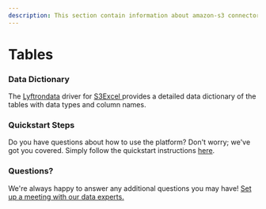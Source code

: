 ```yaml
---
description: This section contain information about amazon-s3 connector tables information
---
```


# Tables

### Data Dictionary

The [Lyftrondata](https://www.lyftrondata.com/) driver for [S3Excel](https://lyftrondata.z13.web.core.windows.net/integration/technology-analytics/amazon-s3-excel/)[ ](https://www.lyftrondata.com/integration/amazon-s3/)provides a detailed data dictionary of the tables with data types and column names.

### Quickstart Steps

Do you have questions about how to use the platform? Don't worry; we've got you covered. Simply follow the quickstart instructions [here](https://app.gitbook.com/o/wtkDnJM7XX3whUqN09p1/s/lTEE4RQvO3RwZSpc3Y6M/\~/changes/14/technology-analytics/amazon-s3-1).

### Questions? <a href="#questions" id="questions"></a>

We're always happy to answer any additional questions you may have! [Set up a meeting with our data experts.](https://www.lyftrondata.com/book-a-meeting/)

